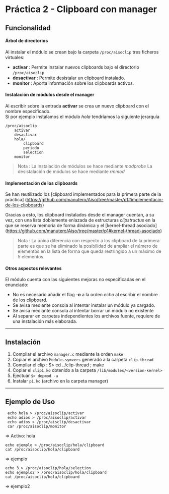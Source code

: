 Práctica 2 - Clipboard con manager
===============================


Funcionalidad
-----------------

#### Árbol de directorios

Al instalar el módulo se crean bajo la carpeta ```/proc/aisoclip``` tres ficheros virtuales:

 - **activar** : Permite instalar nuevos clipboards bajo el directorio ```/proc/aisoclip```
 - **desactivar** : Permite desistalar un clipboard instalado.
 - **monitor** : Aporta información sobre los clipboards activos.

#### Instalación de módulos desde el manager

Al escribir sobre la entrada **activar** se crea un nuevo clipboard con el nombre especificado.  
Si por ejemplo instalamos el módulo _hola_ tendríamos la siguiente jerarquía

    /proc/aisoclip
        activar
        desactivar
        hola/
            clipboard
            periodo
            selection
        monitor

> Nota : La instalación de módulos se hace mediante *modprobe*
> La desistalación de módulos se hace mediante *rmmod*

#### Implementación de los clipboards

Se han reutilizado los [clipboard implementados para la primera parte de la práctica] (https://github.com/manutero/Aiso/tree/master/p1#implementacin-de-los-clipboards)

Gracias a esto, los clipboard instalados desde el manager cuentan, a su vez, con una lista doblemente enlazada de estructuras _clipstructus_ en la que se reserva memoria de forma dinámica y el [kernel-thread asociado] (https://github.com/manutero/Aiso/tree/master/p1#kernel-thread-asociado)

> Nota : La única diferencia con respecto a los clipboard de la primera parte es que se ha eliminado la posibilidad de ampliar el número de elementos en la lista de forma que queda restringido a un máximo de 5 elementos.

#### Otros aspectos relevantes

El módulo cuenta con las siguientes mejoras no especificadas en el enunciado:

 - No es necesario añadir el flag ___-n___ a la orden _echo_ al  escribir el nombre de los clipboard.
 - Se avisa mediante consola al intentar instalar un módulo ya cargado.
 - Se avisa mediante consola al intentar borrar un módulo no existente
 - Al separar en carpetas independientes los archivos fuente, requiere de una instalación más elaborada.

***

Instalación
-----------

1. Compilar el archivo ```manager.c``` mediante la orden ```make```
2. Copiar el archivo ```Module.symvers``` generado a la carpeta ```clip-thread```
3. Compilar el clip : 
    $> cd ../clip-thread ; make 
4. Copiar el ```clip1.ko``` obtenido a la carpeta ```/lib/modules/<version-kernel>```
5. Ejectuar ```$> depmod -a```
6. Instalar ```p1.ko``` (archivo en la carpeta manager)

***

Ejemplo de Uso
---

     echo hola > /proc/aisoclip/activar
     echo adios > /proc/aisoclip/activar
     echo adios > /proc/aisclip/desactivar
     car /proc/aisoclip/monitor

=> Activo: hola

    echo ejemplo > /proc/aisoclip/hola/clipboard
    cat /proc/aisoclip/hola/clipboard

=> ejemplo

    echo 3 > /proc/aisoclip/hola/selection
    echo ejemplo2 > /proc/aisoclip/hola/clipboard
    cat /proc/aisoclip/hola/clipboard

=> ejemplo2


